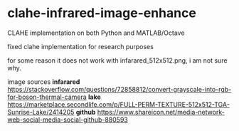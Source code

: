 # clahe-infrared-image-enhance
CLAHE implementation on both Python and MATLAB/Octave

fixed clahe implementation for research purposes

for some reason it does not work with infarared_512x512.png, i am not sure why.

image sources
**infarared**
https://stackoverflow.com/questions/72858812/convert-grayscale-into-rgb-for-boson-thermal-camera
**lake**
https://marketplace.secondlife.com/p/FULL-PERM-TEXTURE-512x512-TGA-Sunrise-Lake/2414205
**github**
https://www.shareicon.net/media-network-web-social-media-social-github-880593

